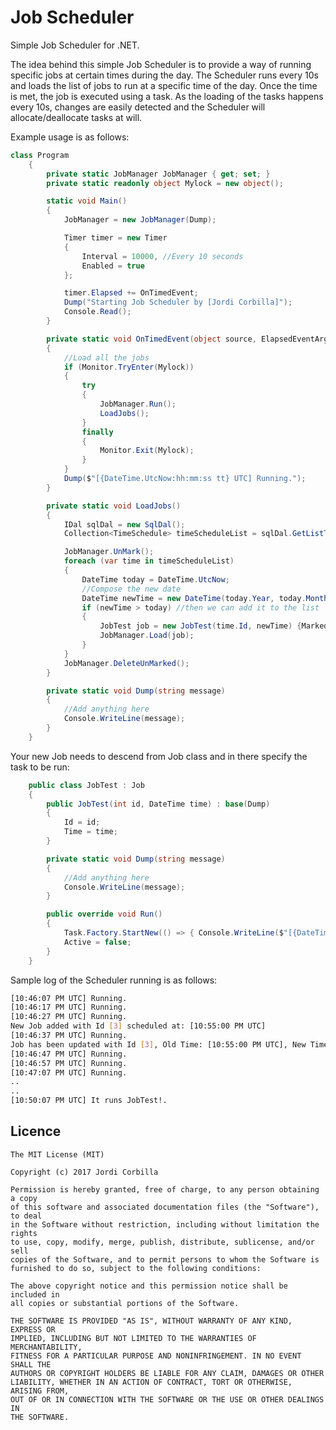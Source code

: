 # Job Scheduler
Simple Job Scheduler for .NET.

The idea behind this simple Job Scheduler is to provide a way of running specific jobs at certain times during the day. The Scheduler runs every 10s and loads the list of jobs to run at a specific time of the day. Once the time is met, the job is executed using a task.
As the loading of the tasks happens every 10s, changes are easily detected and the Scheduler will allocate/deallocate tasks at will.

Example usage is as follows:

```C#
class Program
    {
        private static JobManager JobManager { get; set; }
        private static readonly object Mylock = new object();

        static void Main()
        {
            JobManager = new JobManager(Dump);

            Timer timer = new Timer
            {
                Interval = 10000, //Every 10 seconds
                Enabled = true
            };

            timer.Elapsed += OnTimedEvent;
            Dump("Starting Job Scheduler by [Jordi Corbilla]");
            Console.Read();
        }

        private static void OnTimedEvent(object source, ElapsedEventArgs e)
        {
            //Load all the jobs
            if (Monitor.TryEnter(Mylock))
            {
                try
                {
                    JobManager.Run();
                    LoadJobs();
                }
                finally
                {
                    Monitor.Exit(Mylock);
                }
            }
            Dump($"[{DateTime.UtcNow:hh:mm:ss tt} UTC] Running.");
        }

        private static void LoadJobs()
        {
            IDal sqlDal = new SqlDal();
            Collection<TimeSchedule> timeScheduleList = sqlDal.GetListTimeSchedules();

            JobManager.UnMark();
            foreach (var time in timeScheduleList)
            {
                DateTime today = DateTime.UtcNow;
                //Compose the new date
                DateTime newTime = new DateTime(today.Year, today.Month, today.Day, time.Time.Hour, time.Time.Minute, time.Time.Second);
                if (newTime > today) //then we can add it to the list
                {
                    JobTest job = new JobTest(time.Id, newTime) {Marked = true};
                    JobManager.Load(job);
                }
            }
            JobManager.DeleteUnMarked();
        }

        private static void Dump(string message)
        {
            //Add anything here
            Console.WriteLine(message);
        }
    }
```

Your new Job needs to descend from Job class and in there specify the task to be run:
```C#
    public class JobTest : Job
    {
        public JobTest(int id, DateTime time) : base(Dump)
        {
            Id = id;
            Time = time;
        }

        private static void Dump(string message)
        {
            //Add anything here
            Console.WriteLine(message);
        }

        public override void Run()
        {
            Task.Factory.StartNew(() => { Console.WriteLine($"[{DateTime.Now:hh:mm:ss tt} UTC] It runs JobTest!"); });
            Active = false;
        }
    }
```
Sample log of the Scheduler running is as follows:
```Bash
[10:46:07 PM UTC] Running.
[10:46:17 PM UTC] Running.
[10:46:27 PM UTC] Running.
New Job added with Id [3] scheduled at: [10:55:00 PM UTC]
[10:46:37 PM UTC] Running.
Job has been updated with Id [3], Old Time: [10:55:00 PM UTC], New Time: [10:50:00 PM UTC]
[10:46:47 PM UTC] Running.
[10:46:57 PM UTC] Running.
[10:47:07 PM UTC] Running.
..
..
[10:50:07 PM UTC] It runs JobTest!.
```

**Licence**
-------

    The MIT License (MIT)
    
    Copyright (c) 2017 Jordi Corbilla
    
    Permission is hereby granted, free of charge, to any person obtaining a copy
    of this software and associated documentation files (the "Software"), to deal
    in the Software without restriction, including without limitation the rights
    to use, copy, modify, merge, publish, distribute, sublicense, and/or sell
    copies of the Software, and to permit persons to whom the Software is
    furnished to do so, subject to the following conditions:
    
    The above copyright notice and this permission notice shall be included in
    all copies or substantial portions of the Software.
    
    THE SOFTWARE IS PROVIDED "AS IS", WITHOUT WARRANTY OF ANY KIND, EXPRESS OR
    IMPLIED, INCLUDING BUT NOT LIMITED TO THE WARRANTIES OF MERCHANTABILITY,
    FITNESS FOR A PARTICULAR PURPOSE AND NONINFRINGEMENT. IN NO EVENT SHALL THE
    AUTHORS OR COPYRIGHT HOLDERS BE LIABLE FOR ANY CLAIM, DAMAGES OR OTHER
    LIABILITY, WHETHER IN AN ACTION OF CONTRACT, TORT OR OTHERWISE, ARISING FROM,
    OUT OF OR IN CONNECTION WITH THE SOFTWARE OR THE USE OR OTHER DEALINGS IN
    THE SOFTWARE.

